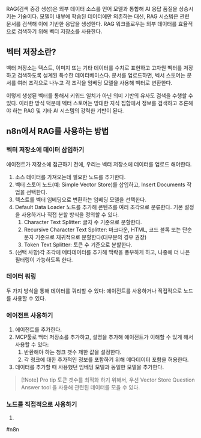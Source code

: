 RAG(검색 증강 생성)은 외부 데이터 소스를 언어 모델과 통합해 AI 응답 품질을 상승시키는 기술이다. 모델이 내부에 학습된 데이터에만 의존하는 대신, RAG 시스템은 관련 문서를 검색해 이에 기반한 응답을 생성한다. RAG 워크플로우는 외부 데이터를 효율적으로 검색하기 위해 벡터 저장소를 사용한다.

## 벡터 저장소란?
벡터 저장소는 텍스트, 이미지 또는 기타 데이터를 수치로 표현하고 고차원 벡터를 저장하고 검색하도록 설계된 특수한 데이터베이스다. 문서를 업로드하면, 벡서 스토어는 문서를 여러 조각으로 나누고 각 조각을 임베딩 모델을 사용해 벡터로 변환한다.

이렇게 생성된 벡터를 통해서 키워드 일치가 아닌 의미 기반의 유사도 검색을 수행할 수 있다. 이러한 방식 덕분에 벡터 스토어는 방대한 지식 집합에서 정보를 검색하고 추론해야 하는 RAG 및 기타 AI 시스템의 강력한 기반이 된다.

## n8n에서 RAG를 사용하는 방법
### 벡터 저장소에 데이터 삽입하기
에이전트가 저장소에 접근하기 전에, 우리는 벡터 저장소에 데이터를 업로드 해야한다.
1. 소스 데이터를 가져오는데 필요한 노드를 추가한다.
2. 벡터 스토어 노드(예: Simple Vector Store)를 삽입하고, Insert Documents 작업을 선택한다.
3. 텍스트를 벡터 임베딩으로 변환하는 임베딩 모델을 선택한다.
4. Default Data Loader 노드를 추가해 콘텐츠를 여러 조각으로 분류한다. 기본 설정을 사용하거나 직접 분할 방식을 정의할 수 있다.
	1. Character Text Splitter: 글자 수 기준으로 분할한다.
	2. Recursive Character Text Splitter: 마크다운, HTML, 코드 블록 또는 단순 문자 기준으로 재귀적으로 분할한다(대부분의 경우 권장)
	3. Token Text Splitter: 토큰 수 기준으로 분할한다.
5. (선택 사항)각 조각에 메타데이터를 추가해 맥락을 풍부하게 하고, 나중에 더 나은 필터링이 가능하도록 한다.

### 데이터 쿼링
두 가지 방식을 통해 데이터를 쿼리할 수 있다: 에이전트를 사용하거나 직접적으로 노드를 사용할 수 있다.

### 에이전트 사용하기
1. 에이전트를 추가한다.
2. MCP툴로 백터 저장소를 추가하고, 설명을 추가해 에이전트가 이해할 수 있게 해서 사용할 수 있다:
	1. 반환해야 하는 청크 갯수 제한 값을 설정한다.
	2. 각 청크에 대한 추가적인 정보를 포함하기 위해 메다데이터 포함을 허용한다.
3. 데이터를 추가할 때 사용했던 임베딩 모델과 동일한 모델을 추가한다.

> [!Note] Pro tip
> 토큰 갯수를 최적화 하기 위해서, 우선 Vector Store Question Answer tool 을 사용해 관련된 데이터를 모을 수 있다.

### 노드를 직접적으로 사용하기
1. 


#n8n 
